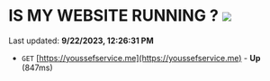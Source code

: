 # IS MY WEBSITE RUNNING ? [![](https://img.shields.io/static/v1?label=Sponsor&message=%E2%9D%A4&logo=GitHub&color=%23fe8e86)](https://github.com/sponsors/<username>)

Last updated: **9/22/2023, 12:26:31 PM**

- `GET` [https://youssefservice.me](https://youssefservice.me) - **Up** (847ms)
